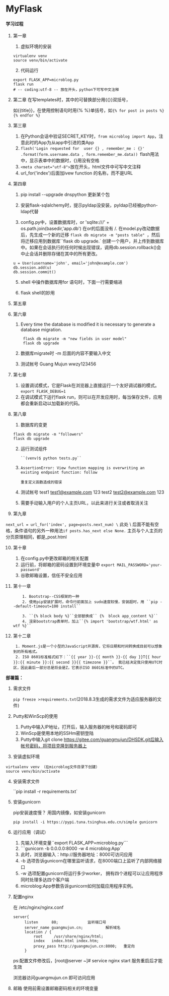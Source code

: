# MyFlask

#### 学习过程

1. 第一章

   1. 虚拟环境的安装

   ```
   virtualenv venv
   source venv/bin/activate
   ```

   2. 代码运行

   ```
   export FLASK_APP=microblog.py 
   flask run
   # -- coding:utf-8 -- 放在开头，python下可写中文注释
   ```

2. 第二章
   在写templates时，其中的可替换部分用{{}}双括号，

   如{{title}}，在使用控制语句时用{% %}单括号，如``{% for post in posts %}{% endfor %}``

3. 第三章

   1. 在Python会话中验证SECRET_KEY时，``from microblog import App``，注意此时的App为从app中引进的类App
   2. ``flash('Login requested for  user {} , remember_me : {}' .format(form.username.data , form.remember_me.data)) ``flash用法中，显示表单中的数据时，{}用没有空格
   3. ``<meta charset="utf-8">``放在开头，html文件中可写中文注释
   4. url_for('index')后面加ivew function 的名称，而不是URL

4. 第四章

   1. pip install --upgrade dnspython 更新某个包

   2. 安装flask-sqlalchemy时，提示pyldap没安装，pyldap已经被python-ldap代替

   3. config.py中，设置数据库时，or  'sqlite:///' + os.path.join(basedir,'app.db') 在or的后面没有 /. 在model.py改动数据后，先生成一个新的迁移 ``flask db migrate -m "posts table" ``，然后将迁移应用到数据库``flask db upgrade.` 创建一个用户，并上传到数据库中。如果在会话执行的任何时候出现错误，调用db.session.rollback()会中止会话并删除存储在其中的所有更改。	


     ```
     u = User(username='john', email='john@example.com')
     db.session.add(u)
     db.session.commit()
     ```

   5. shell 中操作数据库用for 语句时，下面一行需要缩进

   6. flask shell的妙用

5. 第五章

6. 第六章

    1. Every time the database is modified it is necessary to generate a database migration. 

            flask db migrate -m "new fields in user model"
            flask db upgrade

    2. 数据库migrate时 -m 后面的内容不要输入中文

    3. 测试帐号 Guang Mujun wwzy123456

7. 第七章

      1. 设置调试模式，它是Flask在浏览器上直接运行一个友好调试器的模式。``export FLASK_DEBUG=1``
      2. 在调试模式下运行flask run，则可以在开发应用时，每当保存文件，应用都会重新启动以加载新的代码。

8. 第八章

     1. 数据库的变更

     ```
     flask db migrate -m "followers"
     flask db upgrade
     ```

     2. 运行测试组件

     		``(venv)$ python tests.py``

     3. ``AssertionError: View function mapping is overwriting an existing endpoint function: follow``

     		重复定义函数造成的错误

     4. 测试帐号 test1 test1@example.com 123  test2 test2@example.com 123
     5. 需要手动输入用户的个人主页URL，以此来进行关注或者取消关注

9. 第九章

  ``next_url = url_for('index', page=posts.next_num) \``	此处 \ 后面不能有空格，条件语句的另外一种用法``if posts.has_next else None.`` 主页与个人主页的分页原理相同，都是_post.html	

10. 第十章

       1. 在config.py中更改邮箱的相关配置
       2. 运行前，将邮箱的密码设置到环境变量中 ``export MAIL_PASSWORD='your-password'``
       3. 谷歌邮箱设置，信任不安全应用

11. 第十一章

            1. Bootstrap--CSS框架的一种
            2. 使用pip安装扩展时，命令行前面加上 sudo速度较慢，安装超时，用 ``pip --default-timeout=100 install``

            3. ``{% block body %}``全部替换成`` {%  block app_content %}``
            4. 渲染bootstrap表单时，加上``{% import 'bootstrap/wtf.html' as wtf %}``

12. 第十二章

         1. Moment.js是一个小型的JavaScript开源库，它将日期和时间转换成目前可以想象到的所有格式。
         2. ISO 8601标准格式如下：``{{ year }}-{{ month }}-{{ day }}T{{ hour }}:{{ minute }}:{{ second }}{{ timezone }}``。 我已经决定我只使用UTC时区，因此最后一部分总是将会是Z，它表示ISO 8601标准中的UTC。

**部署篇：**

1. 需求文件

   `pip freeze >requirements.txt`(2018.8.3生成的需求文件为适应服务器的文件)

2. Putty和WinScp的使用
   1. Putty中输入IP地址，打开后，输入服务器的帐号和密码即可
   2. WinScp是使用本地的SSHm密钥登陆
   3. Putty中输入git clone https://gitee.com/guangmujun/DHSDK.git后输入帐号密码，将项目克隆到服务器上
3. 安装虚拟环境

````
virtualenv venv （在microblog文件目录下创建）
source venv/bin/activate
````

4. 安装需求文件

   ``pip install -r requirements.txt`

5. 安装gunicorn

   pip安装速度慢？ 用国内镜像，如安装gunicorn

   `pip install -i https://pypi.tuna.tsinghua.edu.cn/simple gunicorn`

6. 运行应用（调试）

   1. 先输入环境变量``export FLASK_APP=microblog.py```
   2. ```gunicorn -b 0.0.0.0:8000 -w 4 microblog:App`
   3. 此时，浏览器输入：http://服务器地址：8000可访问应用
   4. -b 选项告诉gunicorn在哪里监听请求，在8000端口上监听了内部网络接口
   5. -w 选项配置gunicorn将运行多少worker， 拥有四个进程可以让应用程序同时处理多达四个客户端
   6. microblog:App参数告诉gunicorn如何加载应用程序实例。

7. 配置nginx

   在 /etc/nginx/nginx.conf

   ```
   server{
   		listen		80;				监听端口号
   		server_name	guangmujun.cn;			解析域名
   		location / {
   			root	 /usr/share/nginx/html;
   			index	index.html index.htm;
   			proxy_pass http://guangmujun.cn:8000;	重定向
   		}
   ```

   ps:配置文件修改后，[root@server ~]# service nginx start 服务重启后才能生效

   浏览器访问guangmujun.cn 即可访问应用

8. 邮箱 使用前需设置邮箱密码相关的环境变量

